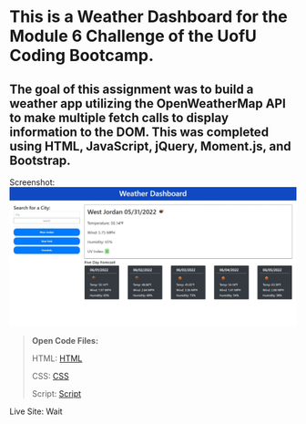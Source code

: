 # This is a Weather Dashboard for the Module 6 Challenge of the UofU Coding Bootcamp.

## The goal of this assignment was to build a weather app utilizing the OpenWeatherMap API to make multiple fetch calls to display information to the DOM. This was completed using HTML, JavaScript, jQuery, Moment.js, and Bootstrap.

Screenshot: ![Site Screenshot](./Screenshot/Weather%20Dashboard%20Screenshot.jpeg)

>**Open Code Files:**
>
>HTML: [HTML](./index.html)
>
>CSS: [CSS](./style.css)
>
>Script: [Script](./script.js)

Live Site: Wait
